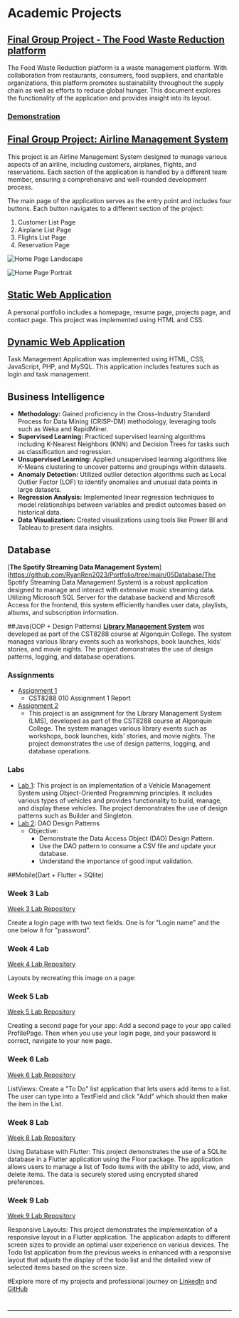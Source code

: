 # Academic Projects
## [Final Group Project - The Food Waste Reduction platform](https://github.com/RyanRen2023/fwrp)

The Food Waste Reduction platform is a waste management platform. With collaboration from restaurants, consumers, food suppliers, and charitable organizations, this platform promotes sustainability throughout the supply chain as well as efforts to reduce global hunger. This document explores the functionality of the application and provides insight into its layout.

### [Demonstration](fwrp.md)

## [Final Group Project: Airline Management System](https://github.com/RyanRen2023/airline_management)

This project is an Airline Management System designed to manage various aspects of an airline, including customers, airplanes, flights, and reservations. Each section of the application is handled by a different team member, ensuring a comprehensive and well-rounded development process.

The main page of the application serves as the entry point and includes four buttons. Each button navigates to a different section of the project:

1. Customer List Page
2. Airplane List Page
3. Flights List Page
4. Reservation Page

![Home Page Landscape](./airline/HomePage-Landscape.png)

![Home Page Portrait](./airline/HomePage-Portrait.png)





## [Static Web Application](https://github.com/RyanRen2023/Portfolio/tree/main/01Projects/Profile)
A personal portfolio includes a homepage, resume page, projects page, and contact page. This project was implemented using HTML and CSS.


## [Dynamic Web Application](https://github.com/RyanRen2023/TaskManagement)
Task Management Application was implemented using HTML, CSS, JavaScript, PHP, and MySQL. This application includes features such as login and task management.

## Business Intelligence

- **Methodology:** Gained proficiency in the Cross-Industry Standard Process for Data Mining (CRISP-DM) methodology, leveraging tools such as Weka and RapidMiner.
- **Supervised Learning:** Practiced supervised learning algorithms including K-Nearest Neighbors (KNN) and Decision Trees for tasks such as classification and regression.
- **Unsupervised Learning:** Applied unsupervised learning algorithms like K-Means clustering to uncover patterns and groupings within datasets.
- **Anomaly Detection:** Utilized outlier detection algorithms such as Local Outlier Factor (LOF) to identify anomalies and unusual data points in large datasets.
- **Regression Analysis:** Implemented linear regression techniques to model relationships between variables and predict outcomes based on historical data.
- **Data Visualization:** Created visualizations using tools like Power BI and Tableau to present data insights.


## Database

[**The Spotify Streaming Data Management System**](https://github.com/RyanRen2023/Portfolio/tree/main/05Database/The Spotify Streaming Data Management System) is a robust application designed to manage and interact with extensive music streaming data. Utilizing Microsoft SQL Server for the database backend and Microsoft Access for the frontend, this system efficiently handles user data, playlists, albums, and subscription information.

##Java(OOP + Design Patterns)
[**Library Management System**](https://github.com/RyanRen2023/s3ooplabs/tree/Assignment02) was developed as part of the CST8288 course at Algonquin College. The system manages various library events such as workshops, book launches, kids' stories, and movie nights. The project demonstrates the use of design patterns, logging, and database operations.

### Assignments
- [Assignment 1](https://github.com/RyanRen2023/s3ooplabs/tree/Assignment01)
  - CST8288 010 Assignment 1 Report
- [Assignment 2](https://github.com/RyanRen2023/s3ooplabs/tree/Assignment02)
  - This project is an assignment for the Library Management System (LMS), developed as part of the CST8288 course at Algonquin College. The system manages various library events such as workshops, book launches, kids' stories, and movie nights. The project demonstrates the use of design patterns, logging, and database operations.

### Labs
- [Lab 1](https://github.com/RyanRen2023/s3ooplabs/tree/Lab01): This project is an implementation of a Vehicle Management System using Object-Oriented Programming principles. It includes various types of vehicles and provides functionality to build, manage, and display these vehicles. The project demonstrates the use of design patterns such as Builder and Singleton.
- [Lab 2](https://github.com/RyanRen2023/s3ooplabs/tree/Lab02): DAO Design Patterns
    - Objective:
      - Demonstrate the Data Access Object (DAO) Design Pattern.
      - Use the DAO pattern to consume a CSV file and update your database.
      - Understand the importance of good input validation.

##Mobile(Dart + Flutter + SQlite)

### Week 3 Lab
[Week 3 Lab Repository](https://github.com/RyanRen2023/s3mobile/tree/Week3-Lab)

Create a login page with two text fields. One is for "Login name" and the one below it for "password".

### Week 4 Lab
[Week 4 Lab Repository](https://github.com/RyanRen2023/s3mobile/tree/Week4-Lab)

Layouts by recreating this image on a page:

### Week 5 Lab
[Week 5 Lab Repository](https://github.com/RyanRen2023/s3mobile/tree/Week5-Lab)

Creating a second page for your app:
Add a second page to your app called ProfilePage. Then when you use your login page, and your password is correct, navigate to your new page.

### Week 6 Lab
[Week 6 Lab Repository](https://github.com/RyanRen2023/s3mobile/tree/Week6-Lab)

ListViews:
Create a "To Do" list application that lets users add items to a list. The user can type into a TextField and click "Add" which should then make the item in the List.

### Week 8 Lab
[Week 8 Lab Repository](https://github.com/RyanRen2023/s3mobile/tree/Week8-Lab)

Using Database with Flutter:
This project demonstrates the use of a SQLite database in a Flutter application using the Floor package. The application allows users to manage a list of Todo items with the ability to add, view, and delete items. The data is securely stored using encrypted shared preferences.

### Week 9 Lab
[Week 9 Lab Repository](https://github.com/RyanRen2023/s3mobile/tree/Week9-Lab)

Responsive Layouts:
This project demonstrates the implementation of a responsive layout in a Flutter application. The application adapts to different screen sizes to provide an optimal user experience on various devices. The Todo list application from the previous weeks is enhanced with a responsive layout that adjusts the display of the todo list and the detailed view of selected items based on the screen size.

#Explore more of my projects and professional journey on [LinkedIn](https://www.linkedin.com/in/xihai-ren/) and [GitHub](https://github.com/RyanRen2023)

#   

---
